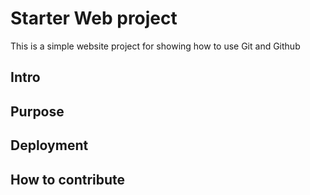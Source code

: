 # Starter Web project

This is a simple website project for
showing how to use Git and Github

## Intro

## Purpose

## Deployment

## How to contribute
